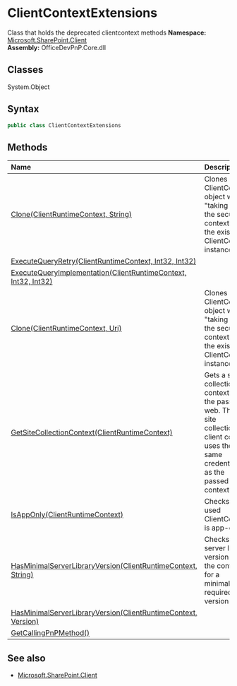 # ClientContextExtensions
Class that holds the deprecated clientcontext methods
**Namespace:** [Microsoft.SharePoint.Client](Microsoft.SharePoint.Client.md)  
**Assembly:** OfficeDevPnP.Core.dll  
## Classes
System.Object  
## Syntax
```C#
public class ClientContextExtensions
```
## Methods
|**Name**|**Description**|
|:-----|:-----|
| [Clone(ClientRuntimeContext, String)](ClientContextExtensionsCloneClientRuntimeContextString.md) | Clones a ClientContext object while "taking over" the security context of the existing ClientContext instance
| [ExecuteQueryRetry(ClientRuntimeContext, Int32, Int32)](ClientContextExtensionsExecuteQueryRetryClientRuntimeContextInt32Int32.md) | 
| [ExecuteQueryImplementation(ClientRuntimeContext, Int32, Int32)](ClientContextExtensionsExecuteQueryImplementationClientRuntimeContextInt32Int32.md) | 
| [Clone(ClientRuntimeContext, Uri)](ClientContextExtensionsCloneClientRuntimeContextUri.md) | Clones a ClientContext object while "taking over" the security context of the existing ClientContext instance
| [GetSiteCollectionContext(ClientRuntimeContext)](ClientContextExtensionsGetSiteCollectionContextClientRuntimeContext.md) | Gets a site collection context for the passed web. This site collection client context uses the same credentials as the passed client context
| [IsAppOnly(ClientRuntimeContext)](ClientContextExtensionsIsAppOnlyClientRuntimeContext.md) | Checks if the used ClientContext is app-only
| [HasMinimalServerLibraryVersion(ClientRuntimeContext, String)](ClientContextExtensionsHasMinimalServerLibraryVersionClientRuntimeContextString.md) | Checks the server library version of the context for a minimally required version
| [HasMinimalServerLibraryVersion(ClientRuntimeContext, Version)](ClientContextExtensionsHasMinimalServerLibraryVersionClientRuntimeContextVersion.md) | 
| [GetCallingPnPMethod()](ClientContextExtensionsGetCallingPnPMethod.md) | 
## See also
- [Microsoft.SharePoint.Client](Microsoft.SharePoint.Client.md)
